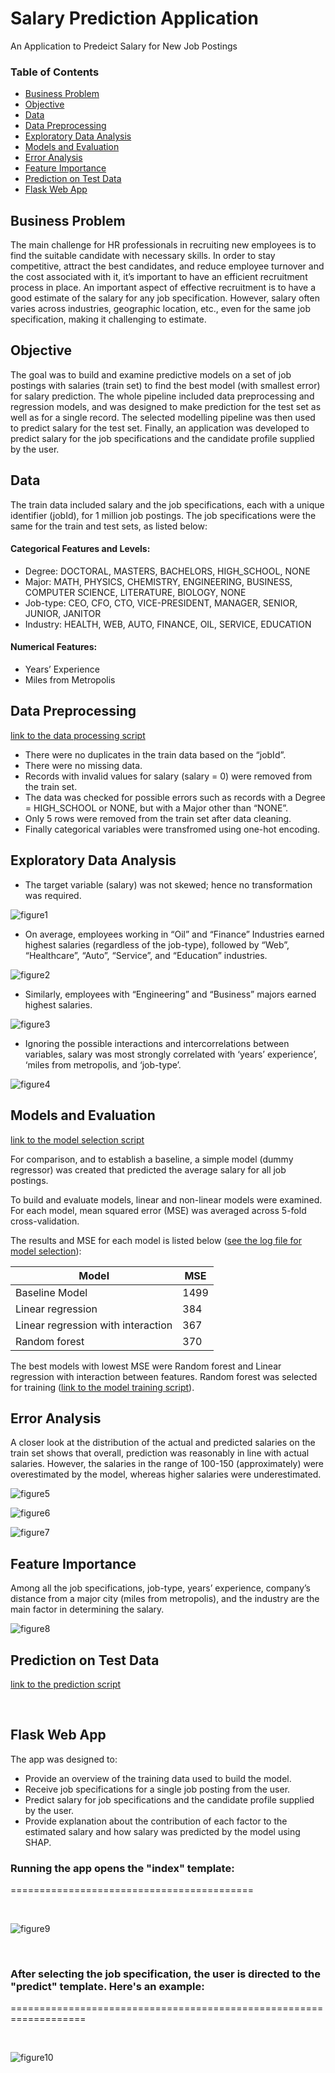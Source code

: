 # Salary Prediction Application
An Application to Predeict Salary for New Job Postings

### Table of Contents 

- [Business Problem](#Business-Problem)
- [Objective](#Objective)
- [Data](#Data)
- [Data Preprocessing](#Data-Preprocessing)
- [Exploratory Data Analysis](#Exploratory-Data-Analysis)
- [Models and Evaluation](#Models-and-Evaluation)
- [Error Analysis](#Error-Analysis)
- [Feature Importance](#Feature-Importance)
- [Prediction on Test Data](#Prediction-on-Test-Data)
- [Flask Web App](#Flask-Web-App)



## Business Problem
The main challenge for HR professionals in recruiting new employees is to find the suitable candidate with necessary skills. In order to stay competitive, attract the best candidates, and reduce employee turnover and the cost associated with it, it’s important to have an efficient recruitment process in place. An important aspect of effective recruitment is to have a good estimate of the salary for any job specification. However, salary often varies across industries, geographic location, etc., even for the same job specification, making it challenging to estimate.


## Objective
The goal was to build and examine predictive models on a set of job postings with salaries (train set) to find the best model (with smallest error) for salary prediction. The whole pipeline included data preprocessing and regression models, and was designed to make prediction for the test set as well as for a single record. The selected modelling pipeline was then used to predict salary for the test set. Finally, an application was developed to predict salary for the job specifications and the candidate profile supplied by the user.

## Data
The train data included salary and the job specifications, each with a unique identifier (jobId), for 1 million job postings. The job specifications were the same for the train and test sets, as listed below:
#### Categorical Features and Levels:
*	Degree: DOCTORAL, MASTERS, BACHELORS, HIGH_SCHOOL, NONE
*	Major: MATH, PHYSICS, CHEMISTRY, ENGINEERING, BUSINESS, COMPUTER SCIENCE, LITERATURE, BIOLOGY, NONE
*	Job-type: CEO, CFO, CTO, VICE-PRESIDENT, MANAGER, SENIOR, JUNIOR, JANITOR
*	Industry: HEALTH, WEB, AUTO, FINANCE, OIL, SERVICE, EDUCATION

#### Numerical Features:
*	Years’ Experience
*	Miles from Metropolis

## Data Preprocessing
[link to the data processing script](https://github.com/MahsaShokouhi/Salary_Prediction/blob/master/scripts/etl.py)
*	There were no duplicates in the train data based on the “jobId”. 
*	There were no missing data.
*	Records with invalid values for salary (salary = 0) were removed from the train set.
*	The data was checked for possible errors such as records with a Degree = HIGH_SCHOOL or NONE, but with a Major other than “NONE”.
*	Only 5 rows were removed from the train set after data cleaning.
*	Finally categorical variables were transfromed using one-hot encoding.


## Exploratory Data Analysis
* The target variable (salary) was not skewed; hence no transformation was required.

![figure1](/images/fig1.png)

* On average, employees working in “Oil” and “Finance” Industries earned highest salaries (regardless of the job-type), followed by “Web”, “Healthcare”, “Auto”, “Service”, and “Education” industries.

![figure2](/images/fig2.png)

* Similarly, employees with “Engineering” and “Business” majors earned highest salaries.

![figure3](/images/fig3.png)

* Ignoring the possible interactions and intercorrelations between variables, salary was most strongly correlated with ‘years’ experience’, ‘miles from metropolis, and ‘job-type’.

![figure4](/images/fig4.png)

## Models and Evaluation

[link to the model selection script](https://github.com/MahsaShokouhi/Salary_Prediction/blob/master/scripts/model_selection.py)

For comparison, and to establish a baseline, a simple model (dummy regressor) was created that predicted the average salary for all job postings.

To build and evaluate models, linear and non-linear models were examined. For each model, mean squared error (MSE) was averaged across 5-fold cross-validation.

The results and MSE for each model is listed below ([see the log file for model selection](https://github.com/MahsaShokouhi/Salary_Prediction/blob/master/log/model_selection.log)):

Model |	MSE
----- | ---
Baseline Model |	1499
Linear regression |	384
Linear regression with interaction | 367
Random forest	| 370

The best models with lowest MSE were Random forest and Linear regression with interaction between features. Random forest was selected for training ([link to the model training script](https://github.com/MahsaShokouhi/Salary_Prediction/blob/master/scripts/train.py)).

## Error Analysis
A closer look at the distribution of the actual and predicted salaries on the train set shows that overall, prediction was reasonably in line with actual salaries. However, the salaries in the range of 100-150 (approximately) were overestimated by the model, whereas higher salaries were underestimated.

![figure5](/images/fig5.png)

![figure6](/images/fig6.png)

![figure7](/images/fig7.png)

## Feature Importance
Among all the job specifications,  job-type, years’ experience, company’s distance from a major city (miles from metropolis), and the industry are the main factor in determining the salary.

![figure8](/images/fig8.png)

## Prediction on Test Data
[link to the prediction script](https://github.com/MahsaShokouhi/Salary_Prediction/blob/master/scripts/predict.py)

<br>

## Flask Web App
The app was designed to:
- Provide an overview of the training data used to build the model.
- Receive job specifications for a single job posting from the user. 
- Predict salary for job specifications and the candidate profile supplied by the user.
- Provide explanation about the contribution of each factor to the estimated salary and how salary was predicted by the model using SHAP.


### Running the app opens the "index" template:
==========================================

<br>

![figure9](/images/fig9.png)

<br>


### After selecting the job specification, the user is directed to the "predict" template. Here's an example:
===================================================================

<br>

![figure10](/images/fig10.png)
